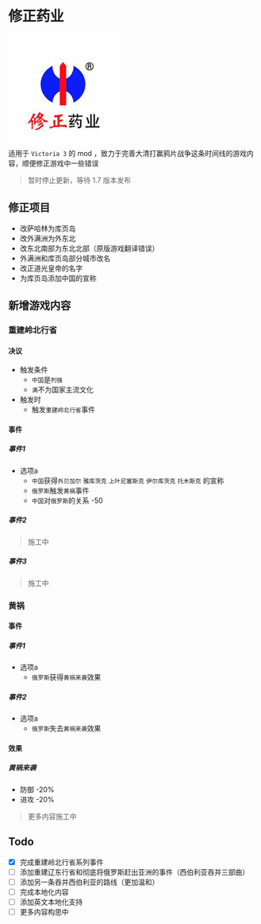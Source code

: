 # 修正药业
![LOGO](./thumbnail.png)<br/>
适用于 `Victoria 3` 的 mod ，致力于完善大清打赢鸦片战争这条时间线的游戏内容，顺便修正游戏中一些错误
> 暂时停止更新，等待 1.7 版本发布
## 修正项目
- 改萨哈林为库页岛
- 改外满洲为外东北
- 改东北南部为东北北部（原版游戏翻译错误）
- 外满洲和库页岛部分城市改名
- 改正道光皇帝的名字
- 为库页岛添加中国的宣称

## 新增游戏内容

### 重建岭北行省

#### 决议
- 触发条件
  - `中国`是`列强`
  - `满`不为国家主流文化
- 触发时
  - 触发`重建岭北行省`事件

#### 事件

##### 事件1
- 选项a
  - `中国`获得`外贝加尔` `雅库茨克` `上叶尼塞斯克` `伊尔库茨克` `托木斯克` 的宣称
  - `俄罗斯`触发`黄祸`事件
  - `中国`对`俄罗斯`的关系 -50

##### 事件2
> 施工中

##### 事件3
> 施工中

### 黄祸

#### 事件

#####  事件1
- 选项a
  - `俄罗斯`获得`黄祸来袭`效果

#####  事件2
- 选项a
  - `俄罗斯`失去`黄祸来袭`效果

#### 效果

##### 黄祸来袭
- 防御 -20%
- 进攻 -20%

> 更多内容施工中

## Todo
- [x] 完成重建岭北行省系列事件
- [ ] 添加重建辽东行省和彻底将俄罗斯赶出亚洲的事件（西伯利亚吞并三部曲）
- [ ] 添加另一条吞并西伯利亚的路线（更加温和）
- [ ] 完成本地化内容
- [ ] 添加英文本地化支持
- [ ] 更多内容构思中